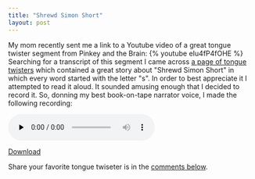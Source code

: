```yaml
---
title: "Shrewd Simon Short"
layout: post
---
```


My mom recently sent me a link to a Youtube video of a great tongue twister segment from Pinkey and the Brain:
{% youtube eIu4fP4fOHE %}
Searching for a transcript of this segment I came across <a href="http://www.davescooltoys.com/twists.html">a page of tongue twisters</a> which contained a great story about "Shrewd Simon Short" in which every word started with the letter "s". In order to best appreciate it I attempted to read it aloud. It sounded amusing enough that I decided to record it. So, donning my best book-on-tape narrator voice, I made the following recording:

<audio id="wp_mep_43" src="{{ site.url }}/uploads/2008/11/sam.mp3" type="audio/mp3"    controls="controls" preload="none"  ></audio>

<a href="{{ site.url }}/uploads/2008/11/sam.mp3">Download</a>

Share your favorite tongue twiseter is in the <a href="{{ site.url }}/blog/shrewd-simon-short/">comments below</a>.

